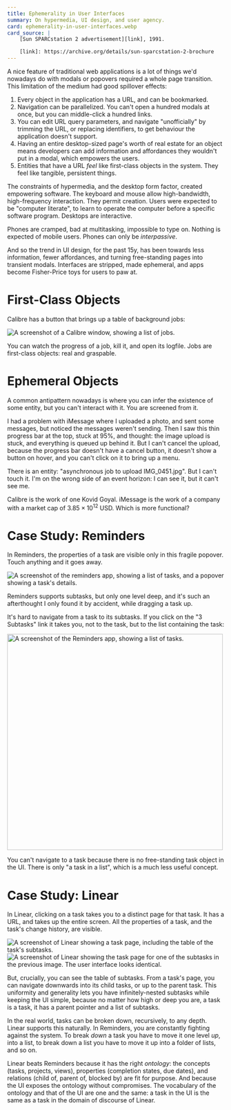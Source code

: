 ```yaml
---
title: Ephemerality in User Interfaces
summary: On hypermedia, UI design, and user agency.
card: ephemerality-in-user-interfaces.webp
card_source: |
    [Sun SPARCstation 2 advertisement][link], 1991.

    [link]: https://archive.org/details/sun-sparcstation-2-brochure
---
```


A nice feature of traditional web applications is a lot of things we'd nowadays do with modals or popovers required a whole page transition. This limitation of the medium had good spillover effects:

1. Every object in the application has a URL, and can be bookmarked.
1. Navigation can be parallelized. You can't open a hundred modals at once, but you can middle-click a hundred links.
1. You can edit URL query parameters, and navigate "unofficially" by trimming the URL, or replacing identifiers, to get behaviour the application doesn't support.
1. Having an entire desktop-sized page's worth of real estate for an object means developers can add information and affordances they wouldn't put in a modal, which empowers the users.
1. Entities that have a URL _feel_ like first-class objects in the system. They feel like tangible, persistent things.

The constraints of hypermedia, and the desktop form factor, created empowering software. The keyboard and mouse allow high-bandwidth, high-frequency interaction. They permit creation. Users were expected to be "computer literate", to learn to operate the computer before a specific software program. Desktops are interactive.

Phones are cramped, bad at multitasking, impossible to type on. Nothing is expected of mobile users. Phones can only be _interpassive_.

And so the trend in UI design, for the past 15y, has been towards less information, fewer affordances, and turning free-standing pages into transient modals. Interfaces are stripped, made ephemeral, and apps become Fisher-Price toys for users to paw at.

# First-Class Objects

Calibre has a button that brings up a table of background jobs:

![A screenshot of a Calibre window, showing a list of jobs.](/assets/content/ephemerality-in-user-interfaces/calibre.webp)

You can watch the progress of a job, kill it, and open its logfile. Jobs are first-class objects: real and graspable.

# Ephemeral Objects

A common antipattern nowadays is where you can infer the existence of some entity, but you can't interact with it. You are screened from it.

I had a problem with iMessage where I uploaded a photo, and sent some messages, but noticed the messages weren't sending. Then I saw this thin progress bar at the top, stuck at 95%, and thought: the image upload is stuck, and everything is queued up behind it. But I can't cancel the upload, because the progress bar doesn't have a cancel button, it doesn't show a button on hover, and you can't click on it to bring up a menu.

There is an entity: "asynchronous job to upload IMG_0451.jpg". But I can't touch it. I'm on the wrong side of an event horizon: I can see it, but it can't see me.

Calibre is the work of one Kovid Goyal. iMessage is the work of a company with a market cap of $3.85 \times 10^{12}$ USD. Which is more functional?

# Case Study: Reminders

In Reminders, the properties of a task are visible only in this fragile popover. Touch anything and it goes away.

![A screenshot of the reminders app, showing a list of tasks, and a popover showing a task's details.](/assets/content/ephemerality-in-user-interfaces/reminders1.webp)

Reminders supports subtasks, but only one level deep, and it's such an afterthought I only found it by accident, while dragging a task up.

It's hard to navigate from a task to its subtasks. If you click on the "3 Subtasks" link it takes you, not to the task, but to the list containing the task:

<img width="500px" style="margin-left: auto; margin-right: auto;" src="/assets/content/ephemerality-in-user-interfaces/reminders2.webp" alt="A screenshot of the Reminders app, showing a list of tasks.">

You can't navigate to a task because there is no free-standing task object in the UI. There is only "a task in a list", which is a much less useful concept.

# Case Study: Linear

In Linear, clicking on a task takes you to a distinct page for that task. It has a URL, and takes up the entire screen. All the properties of a task, and the task's change history, are visible.

![A screenshot of Linear showing a task page, including the table of the task's subtasks.](/assets/content/ephemerality-in-user-interfaces/linear1.webp)
![A screenshot of Linear showing the task page for one of the subtasks in the previous image. The user interface looks identical.](/assets/content/ephemerality-in-user-interfaces/linear2.webp)

But, crucially, you can see the table of subtasks. From a task's page, you can navigate downwards into its child tasks, or up to the parent task. This uniformity and generality lets you have infinitely-nested subtasks while keeping the UI simple, because no matter how high or deep you are, a task is a task, it has a parent pointer and a list of subtasks.

In the real world, tasks can be broken down, recursively, to any depth. Linear supports this naturally. In Reminders, you are constantly fighting against the system. To break _down_ a task you have to move it one level _up_, into a list, to break down a list you have to move it up into a folder of lists, and so on.

Linear beats Reminders because it has the right _ontology_: the concepts (tasks, projects, views), properties (completion states, due dates), and relations (child of, parent of, blocked by) are fit for purpose. And because the UI exposes the ontology without compromises. The vocabulary of the ontology and that of the UI are one and the same: a task in the UI is the same as a task in the domain of discourse of Linear.
